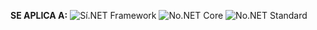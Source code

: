 <Token>**SE APLICA A:** ![Sí](media/yes-icon.png).NET Framework ![No](media/no-icon.png).NET Core ![No](media/no-icon.png).NET Standard </Token>